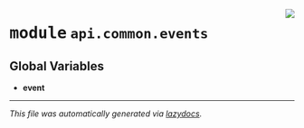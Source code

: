 <!-- markdownlint-disable -->

<a href="../../../src/switch/api/common/events/__init__.py#L0"><img align="right" src="https://img.shields.io/badge/-source-cccccc?style=flat-square"/></a>

# <kbd>module</kbd> `api.common.events`




**Global Variables**
---------------
- **event**




---

_This file was automatically generated via [lazydocs](https://github.com/ml-tooling/lazydocs)._
